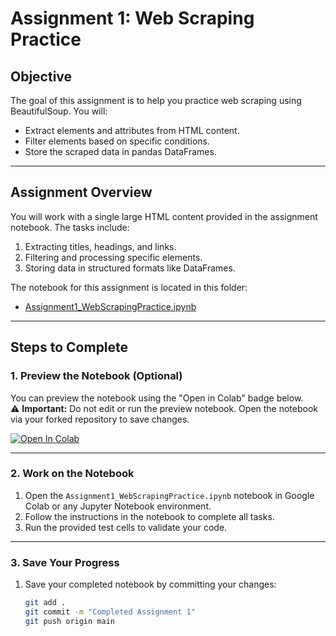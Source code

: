 # Assignment 1: Web Scraping Practice

## **Objective**
The goal of this assignment is to help you practice web scraping using BeautifulSoup. You will:
- Extract elements and attributes from HTML content.
- Filter elements based on specific conditions.
- Store the scraped data in pandas DataFrames.

---

## **Assignment Overview**
You will work with a single large HTML content provided in the assignment notebook. The tasks include:
1. Extracting titles, headings, and links.
2. Filtering and processing specific elements.
3. Storing data in structured formats like DataFrames.

The notebook for this assignment is located in this folder:
- [Assignment1_WebScrapingPractice.ipynb](Assignment1_WebScrapingPractice.ipynb)

---

## **Steps to Complete**
### 1. Preview the Notebook (Optional)
You can preview the notebook using the "Open in Colab" badge below.  
⚠️ **Important:** Do not edit or run the preview notebook. Open the notebook via your forked repository to save changes.

[![Open In Colab](https://colab.research.google.com/assets/colab-badge.svg)](https://colab.research.google.com/github/roaasoloh/COSC482_DataScience_WebScraping/blob/main/Assignments/Assignment1/Assignment1_WebScrapingPractice.ipynb)

---

### 2. Work on the Notebook
1. Open the `Assignment1_WebScrapingPractice.ipynb` notebook in Google Colab or any Jupyter Notebook environment.
2. Follow the instructions in the notebook to complete all tasks.
3. Run the provided test cells to validate your code.

---

### 3. Save Your Progress
1. Save your completed notebook by committing your changes:
   ```bash
   git add .
   git commit -m "Completed Assignment 1"
   git push origin main
```
